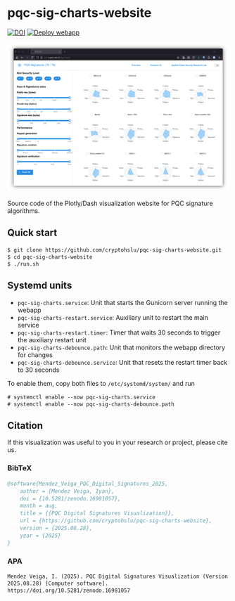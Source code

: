 # pqc-sig-charts-website

[![DOI](https://zenodo.org/badge/926834459.svg)](https://doi.org/10.5281/zenodo.16981056)
[![Deploy webapp](https://github.com/cryptohslu/pqc-sig-charts-website/actions/workflows/deploy.yml/badge.svg?branch=main)](https://github.com/cryptohslu/pqc-sig-charts-website/actions/workflows/deploy.yml)

![](webapp.png)

Source code of the Plotly/Dash visualization website for PQC signature algorithms.

## Quick start

```console
$ git clone https://github.com/cryptohslu/pqc-sig-charts-website.git
$ cd pqc-sig-charts-website
$ ./run.sh
```

## Systemd units

- `pqc-sig-charts.service`: Unit that starts the Gunicorn server running the webapp
- `pqc-sig-charts-restart.service`: Auxiliary unit to restart the main service
- `pqc-sig-charts-restart.timer`: Timer that waits 30 seconds to trigger the auxiliary restart unit
- `pqc-sig-charts-debounce.path`: Unit that monitors the webapp directory for changes
- `pqc-sig-charts-debounce.service`: Unit that resets the restart timer back to 30 seconds

To enable them, copy both files to `/etc/systemd/system/` and run

```console
# systemctl enable --now pqc-sig-charts.service
# systemctl enable --now pqc-sig-charts-debounce.path
```

## Citation

If this visualization was useful to you in your research or project, please cite us.

### BibTeX

```bibtex
@software{Mendez_Veiga_PQC_Digital_Signatures_2025,
    author = {Mendez Veiga, Iyan},
    doi = {10.5281/zenodo.16981057},
    month = aug,
    title = {{PQC Digital Signatures Visualization}},
    url = {https://github.com/cryptohslu/pqc-sig-charts-website},
    version = {2025.08.28},
    year = {2025}
}
```

### APA

```
Mendez Veiga, I. (2025). PQC Digital Signatures Visualization (Version 2025.08.28) [Computer software]. https://doi.org/10.5281/zenodo.16981057
```
